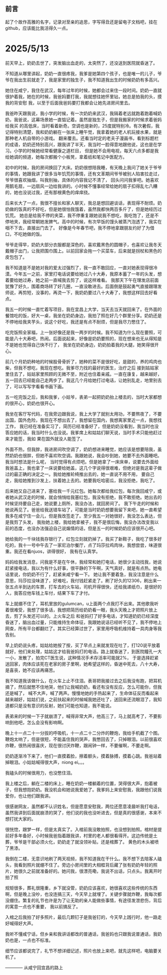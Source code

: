 ## 前言
起了个故作高雅的名字，记录对至亲的追思，字写得丑还是留电子文档吧，挂在github，应该能比我活得久一点。

# 2025/5/13
  前天早上，奶奶去世了，突发脑出血走的，太突然了，还没送到医院就昏迷了。

  不知道从哪里讲起，奶奶一直很疼我，我爹是她第四个孩子，也是唯一的儿子，爷爷在我出生前就走了，我是家里的独生子，我不知道我出生的时候奶奶有多高兴。
  
  她住在咸宁，我住在武汉，每年过年的时候，她都会过来住一段时间。奶奶一直就很护着我，她在的时候，我爸妈要打我，我就想往她怀里钻，她总是拍我的头，摸我的背安慰
  我，以至于后面我爸妈要打我都会让她先进房间里去。
  
  我爸昨天跟我说，我小学的时候，有一次奶奶来武汉，我隔着老远就跑着跑着喊奶奶，我爸说，这幕场景她一直惦记着。虽然是独生子，但是我搬家的时候求着爸妈给我买
  的高低床，当时看着新奇。空调也是新的，25度就特别冷。有次暑假，我记得特别清楚，我和奶奶躺在一张床上睡午觉，我拿着她的老人机玩接水果，就是那种老人机自带的小游戏。
  翻来覆去。还看当时定的老夫子漫画书，看到标题栏的成语，奶奶还特别高兴，跟我讲了半天，我当时一脸得意地跟他说，这也是在学习。小学的时候她经常看健康之道栏目，
  但是她不会用电视，每天六点多都是我给她调的频道，她每次都搬个小板凳，拿着纸和笔记中医配方。
  
  初中的时候，我的房间换回了大床。奶奶很想陪我睡，有天晚上我问了她关于爷爷的事情，她跟我讲了很多当年饥荒的事情，还有文革期间爷爷被别人陷害拉走过，爷爷很喜欢抽烟，叫我别抽，具体的内容我记不清了，
  回头问问我爹吧。她喜欢用鹅毛扇，一边扇风一边给我讲的。小时候不懂事经常给她的扇子扣得乱七八糟的，她也没说过我，还有那根黄色的痒痒挠。

  后来长大了一点，我很不擅长和家人聊天，我总是想回避谈话，表现得不耐烦。奶奶做的饭真的不好吃，但是她很怕我饿着，虽然我都快两百多斤了，但是她经历过饥荒。
  她总是给我不停的夹菜，我不停重复跟她说我不想吃，我吃饱了，还是不停地夹，我经常朝她发脾气。高中的时候，有次早饭的馒头被蒸汽泡透了，我实在咽不下去，直接出门去了。
  好像是今年春节吧，我不停地拿跟朋友约好了为借口，不吃她做的饭。

  爷爷走得早，奶奶大部分衣服都是深色的，喜欢戴黑色的圆帽子，也喜欢让我冬天戴帽子出门，让我把围巾围上。以前回家会拖一个买菜车，后来就是拐杖和黑色的皮包包了。

  我不知道是不是她对我的爱太过强烈了，我一直不敢回应，一直对她表现得很冷漠。今年五一之前，家里打电话说要给她过八十大寿，我原本蓄了一年的头发，想着要给她过寿，她之前一直喊我去剪了，说这样难看。
  我那天下午在理发店前面犹豫了好久，围着商场转了好几圈，一直没敢进去。后面倒是鼓起勇气直接跟理发师说，再剪短，没事的，再烫一下，我奶奶要过八十大寿了，我想这样回去好看点。

  我五一的时候一直忙着写项目，我在宜昌上大学，当天去当天就回来了。在外面的餐馆吃的饭，好大一桌，我坐在奶奶身边，我拍了照在好几个群里分享。奶奶还是不停地给我夹芋头，说这个好吃，我还是有点不耐烦，但是我尽力憋住了。

  吃完饭照全家福，上一张好像还是我一两岁的时候。我不知道为什么现在要照，可能是八十大寿吧，热闹。后面说起来，好像是奶奶要照的，现在想来也无从得知是不是她也觉得自己快不行了，
  我坐在奶奶身边，奶奶拍着我的大腿，她笑得很开心。
  
  前几个月奶奶种地的时候股骨骨折了，她种的菜不是很好吃，是甜的，养的鸡肉也柴，但我不想吃，我现在想吃。我爹尽力找的最好的医生，治疗之后
  接到姑姑家里住去了，姑姑家里照顾的无微不至，附近也住着亲戚。一直在康复，越来越好，五一回去已经能自己走两步了。我这几个月给她打过电话，让她别乱走，地里别去了，可以写写字看看书画下画。

  五一吃完饭之后，我和我爹，小姑爷，表弟一起把奶奶抬上楼去的，当时大家都想的很开心，奶奶也很开心。

  我坐在客厅写代码，在我旁边跟我说，我上大学了就别太用功，不要熬夜了，不要出国，国外危险，我现在不想出去了，我想留在国内，我想离家里近一点，我想找工作，
  我已经在准备实习了，简历已经准备好了，但是奶奶没看到，我当时也没答应她的话，我当时什么也没说。我爹席上和姑姑们聊天说，当时手术只能他赶过来才能签，我如
  果在国外就没人能签了。

  外面不热，但我胖，我进房间吹空调了，奶奶想进来睡觉，她应该是想要陪我，虽然奶奶也很胖，但她不喜欢吹空调。我跟她说，我会吵到她，她要不去外面睡吧。我当时想法是什么呢，
  当时觉得有点烦吧。但是她拿了一床床单，说要去外面给我爸盖上，我也拿了一床说要给她盖，这几个字说得很艰难，但绝对是我这辈子做过的最正确的决定之一。我给她推轮椅推出去的，她一直说不用不用，
  要自己走，我给她推到沙发上，扶着她上去的。她要我吃哈密瓜，我没拒绝，我吃了。

  后来她又自己进来了，塞给我一千元红包。她每次都给我红包，每次我回咸宁，或者她从武汉走的时候，就会悄悄给我塞红包，我没有拒绝，我不敢拒绝。她出去的时候坚持要自己走，她说要上厕所，我没办法，就回房间了。
  我下午走的时候和她说再见了。爸爸给我送错车站了，可能是当时奶奶想要我留下来吧，她一直希望我多在咸宁住一会儿，但是我改签走了。至少我五一对她很好，我没怎么表达，但是我剪了头发，
  我抬她上楼，我给她拿被子，我不是很后悔，我没办法改变我以前的态度，也没办法强迫自己说煽情的话，但是五一的时候奶奶应该很开心吧。

  她给我的一千块钱我存银行了，红包立刻就扔掉了。我买了新鞋子，我吃了很多好吃的，我十一号中午去了一家尼泊尔餐厅，点了玛莎拉鸡肉块，我想尝尝，味道很重。我还在看njuos，讲得很好，
  我有在认真学。

  妈妈给我发消息，问我是不是在午休，我经常和她打电话，她很少主动找我，她说赶紧接电话，我以为有什么好事，很平静的下午啊，天气真好，就是有点热。她电话里说，你奶奶不行了，赶紧来咸宁看一下。
  她让我不要着急，我没注意是什么意思，玛莎拉没味道了，好难吃，我付钱赶紧走了。刷了好久的12306，刷出来一张五点半到达的车票，打车去的火车站，司机开得很快，还给我递纸巾，是很好的人，我答应他车钱上车付，结果下车了才付。

  车上就绷不住了，耳机里放的gulumcan，u上面两个点我打不出来。其他歌我听着很难受，我想了很多话，我想把简历给奶奶看一眼，我头天晚上才把照片放上去，剪了头发还可以的。上火车之后
  和爸妈打了好多电话，才知道奶奶已经深度昏迷了，脑出血过量，只能维持生命体征，我跟她说话已经听不见了，我不停地上网查，所有平台都翻烂了。其实已经算过世了，家里用呼吸机维持着一具肉身等我告别。
  
  早上奶奶说头疼，姑姑给她按了按，买了早点上来就发现在吐了，打120说平放着就好，他们来处理，姑姑这才给我爸妈打的电话。路上就昏迷了，到医院瞳孔一大一小，发散了，拍完CT医生说，这种情况手术存活率可能就2%，
  于是选择赶紧送回家，肉体应该死在老家的房子里啊，她希望这样的，昏迷中死去，八十大寿，是喜丧，她不应该再痛苦。

  我不知道我该做什么，在火车上止不住泪。表哥把我接过去之后我没有跑，把耳机摘了，然后就憋不住地哭，他们让我喊奶奶，看还有没有反应，怎么可能你，但我还是喊了，
  喊不大声，喊了两声。慢慢地她的手热起来了，生命体征反而看起来越来越好，姑姑们说，之前扶起来的时候喊我她还吐了，送回来还流眼泪了，我知道都只是没有意识的反射，她们可能也知道，我不能说。

  表弟来的时候一下子就崩溃了，喊得非常大声，他高三了，马上就高考了，不要影响到他吧，怎么会没有影响啊。
  
  晚上十一点二十一分拔的呼吸机，十一点二十二分炸的鞭炮，我给手机截了个图。鞭炮太响了，但是很短，不能盖住我的哭声，我憋回去了，只掉眼泪。以前很喜欢炸鞭，很热闹很喜庆，现在很讨厌炸鞭，跟闹钟一样，不要催啊，不要走啊。
  
  奶奶逐渐冷下来了，他们一直摸着脸，擦着额头，摸着脉搏，摸着心跳。我爸站着掉眼泪。小姑姑喊得很大声，niong ei。。。
  
  我磕头的时候很用力，也没憋住泪。
  
  我上楼之后，躺在二楼的床上，睡在奶奶一楼躺着的位置，哭得很大声，抱着被子，但我想抱奶奶。我没机会和她说我爱她了。我爹妈上来安慰我，我跟他们说我爱你，也让他们跟我讲。
  
  很感谢网友，虽然都不认识姓名，但是愿意安慰我，两位还愿意凌晨听我打电话，虽然我讲到后面就崩溃的哭了，他们说的我也没听进去，但是真的很感谢，本来不想打扰大家的。
  
  很恍惚，跟梦一样，但是太真实了。入棺前我没敢拍照，也没想到拍照。棺材是提前好多年备好，小时候我爸指着跟我讲，村里的老人都很看得开。这边传统是土葬，爷爷是干部必须火化，奶奶走了就没领补贴，还是棺葬了。
  黄色的木头被喷了黑漆。
  
  我倒在二楼，无意识地刷了两天视频，我不知道我在干什么。我不想下去陪客人磕头，我看到照片就绷不住了。旁边小房间里的大相框背后藏了张有奶奶年轻的照片，她很久之前就准备好的。她问我，很漂亮嘞，我说不出话，只点头。我离开时拍了照
  
  规矩很多，葬礼很隆重，乡下就没管，奶奶应该喜欢，她很喜欢这些传统的东西啊，但是晚上没吵，也没连搞三天，今天早上就埋了。关键步骤就炸鞭，我每次都没绷住。繁复的礼节也许是为了让无助的亲人能做些事情，有途径发泄悲伤，背后的寓意一点也不重要，
  我以前搞反了。
  
  入棺之后我拍了好多照片，最后几颗钉子是我爸钉的，今天早上践行时，他一路走好喊得好大声。
  
  我听不懂咸宁话，但乡亲和我讲话都改的普通话，我爸妈也只跟我说普通话，我奶奶也是，一点也不标准。
  
  细节应该都说完了，礼节不想详细记述，照片也放上来吧，就先这样吧，电脑要关机了。
  
  ———— 从咸宁回宜昌的路上